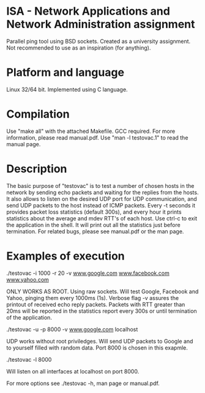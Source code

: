 # ISA - Network Applications and Network Administration assignment
Parallel ping tool using BSD sockets. Created as a university assignment. Not recommended to use as an inspiration (for anything).

# Platform and language
Linux 32/64 bit. Implemented using C language.

# Compilation
Use "make all" with the attached Makefile. GCC required.
For more information, please read manual.pdf.
Use "man -l testovac.1" to read the manual page.

# Description
The basic purpose of "testovac" is to test a number of chosen hosts in the network by sending echo packets and waiting for the replies from the hosts. It also allows to listen on the desired UDP port for UDP communication, and send UDP packets to the host instead of ICMP packets. Every -t seconds it provides packet loss statistics (default 300s), and every hour it prints statistics about the average and mdev RTT's of each host. Use ctrl-c to exit the application in the shell. It will print out all the statistics just before termination. For related bugs, please see manual.pdf or the man page.

# Examples of execution

./testovac -i 1000 -r 20 -v www.google.com www.facebook.com www.yahoo.com

ONLY WORKS AS ROOT. Using raw sockets. Will test Google, Facebook and Yahoo, pinging them every 1000ms (1s). Verbose flag -v assures the printout of received echo reply packets. Packets with RTT greater than 20ms will be reported in the statistics report every 300s or until termination of the application.

./testovac -u -p 8000 -v www.google.com localhost

UDP works without root priviledges. Will send UDP packets to Google and to yourself filled with random data. Port 8000 is chosen in this exapmle.

./testovac -l 8000

Will listen on all interfaces at localhost on port 8000.

For more options see ./testovac -h, man page or manual.pdf.
